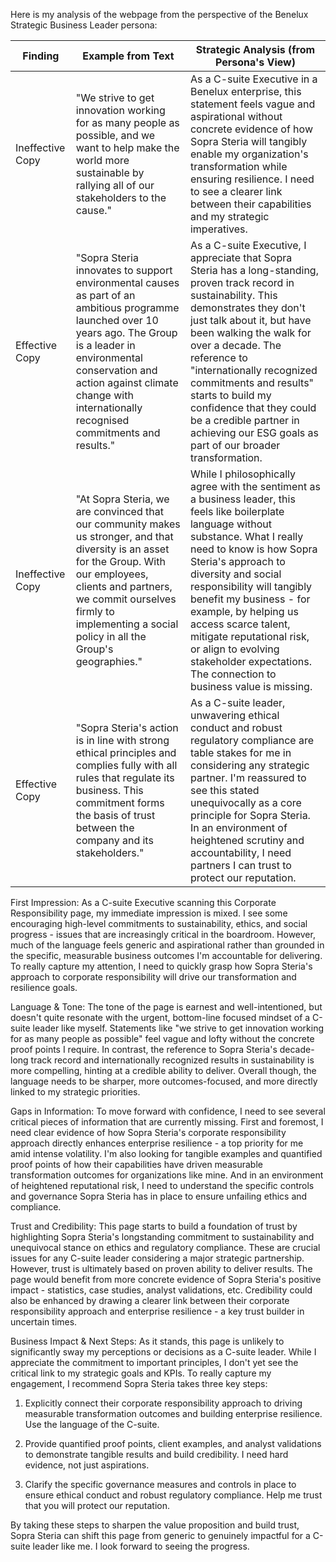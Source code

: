 Here is my analysis of the webpage from the perspective of the Benelux Strategic Business Leader persona:

| Finding         | Example from Text | Strategic Analysis (from Persona's View) |
|-----------------|-------------------|------------------------------------------|
| Ineffective Copy | "We strive to get innovation working for as many people as possible, and we want to help make the world more sustainable by rallying all of our stakeholders to the cause."      | As a C-suite Executive in a Benelux enterprise, this statement feels vague and aspirational without concrete evidence of how Sopra Steria will tangibly enable my organization's transformation while ensuring resilience. I need to see a clearer link between their capabilities and my strategic imperatives.   |
| Effective Copy   | "Sopra Steria innovates to support environmental causes as part of an ambitious programme launched over 10 years ago. The Group is a leader in environmental conservation and action against climate change with internationally recognised commitments and results."      | As a C-suite Executive, I appreciate that Sopra Steria has a long-standing, proven track record in sustainability. This demonstrates they don't just talk about it, but have been walking the walk for over a decade. The reference to "internationally recognized commitments and results" starts to build my confidence that they could be a credible partner in achieving our ESG goals as part of our broader transformation.       |
| Ineffective Copy | "At Sopra Steria, we are convinced that our community makes us stronger, and that diversity is an asset for the Group. With our employees, clients and partners, we commit ourselves firmly to implementing a social policy in all the Group's geographies." | While I philosophically agree with the sentiment as a business leader, this feels like boilerplate language without substance. What I really need to know is how Sopra Steria's approach to diversity and social responsibility will tangibly benefit my business - for example, by helping us access scarce talent, mitigate reputational risk, or align to evolving stakeholder expectations. The connection to business value is missing. |
| Effective Copy | "Sopra Steria's action is in line with strong ethical principles and complies fully with all rules that regulate its business. This commitment forms the basis of trust between the company and its stakeholders." | As a C-suite leader, unwavering ethical conduct and robust regulatory compliance are table stakes for me in considering any strategic partner. I'm reassured to see this stated unequivocally as a core principle for Sopra Steria. In an environment of heightened scrutiny and accountability, I need partners I can trust to protect our reputation. |

First Impression: 
As a C-suite Executive scanning this Corporate Responsibility page, my immediate impression is mixed. I see some encouraging high-level commitments to sustainability, ethics, and social progress - issues that are increasingly critical in the boardroom. However, much of the language feels generic and aspirational rather than grounded in the specific, measurable business outcomes I'm accountable for delivering. To really capture my attention, I need to quickly grasp how Sopra Steria's approach to corporate responsibility will drive our transformation and resilience goals.

Language & Tone:
The tone of the page is earnest and well-intentioned, but doesn't quite resonate with the urgent, bottom-line focused mindset of a C-suite leader like myself. Statements like "we strive to get innovation working for as many people as possible" feel vague and lofty without the concrete proof points I require. In contrast, the reference to Sopra Steria's decade-long track record and internationally recognized results in sustainability is more compelling, hinting at a credible ability to deliver. Overall though, the language needs to be sharper, more outcomes-focused, and more directly linked to my strategic priorities.

Gaps in Information: 
To move forward with confidence, I need to see several critical pieces of information that are currently missing. First and foremost, I need clear evidence of how Sopra Steria's corporate responsibility approach directly enhances enterprise resilience - a top priority for me amid intense volatility. I'm also looking for tangible examples and quantified proof points of how their capabilities have driven measurable transformation outcomes for organizations like mine. And in an environment of heightened reputational risk, I need to understand the specific controls and governance Sopra Steria has in place to ensure unfailing ethics and compliance.

Trust and Credibility:
This page starts to build a foundation of trust by highlighting Sopra Steria's longstanding commitment to sustainability and unequivocal stance on ethics and regulatory compliance. These are crucial issues for any C-suite leader considering a major strategic partnership. However, trust is ultimately based on proven ability to deliver results. The page would benefit from more concrete evidence of Sopra Steria's positive impact - statistics, case studies, analyst validations, etc. Credibility could also be enhanced by drawing a clearer link between their corporate responsibility approach and enterprise resilience - a key trust builder in uncertain times.

Business Impact & Next Steps:
As it stands, this page is unlikely to significantly sway my perceptions or decisions as a C-suite leader. While I appreciate the commitment to important principles, I don't yet see the critical link to my strategic goals and KPIs. To really capture my engagement, I recommend Sopra Steria takes three key steps:

1) Explicitly connect their corporate responsibility approach to driving measurable transformation outcomes and building enterprise resilience. Use the language of the C-suite.

2) Provide quantified proof points, client examples, and analyst validations to demonstrate tangible results and build credibility. I need hard evidence, not just aspirations.

3) Clarify the specific governance measures and controls in place to ensure ethical conduct and robust regulatory compliance. Help me trust that you will protect our reputation.

By taking these steps to sharpen the value proposition and build trust, Sopra Steria can shift this page from generic to genuinely impactful for a C-suite leader like me. I look forward to seeing the progress.